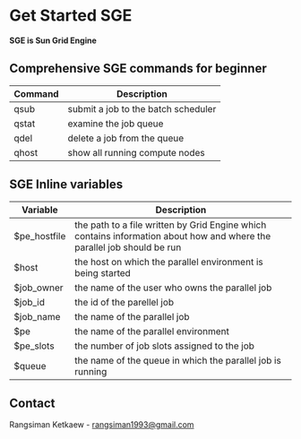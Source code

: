 # Get Started SGE

**SGE is Sun Grid Engine**

## Comprehensive SGE commands for beginner

| Command | Description |
|---------|-------------|
| qsub | submit a job to the batch scheduler |
| qstat | examine the job queue |
| qdel | delete a job from the queue |
| qhost | show all running compute nodes |

## SGE Inline variables

| Variable     | Description |
|--------------|-------------|
| $pe_hostfile | the path to a file written by Grid Engine which contains information about how and where the parallel job should be run |
| $host | the host on which the parallel environment is being started |
| $job_owner | the name of the user who owns the parallel job |
| $job_id | the id of the parellel job |
| $job_name | the name of the parallel job |
| $pe | the name of the parallel environment | 
| $pe_slots | the number of job slots assigned to the job |
| $queue | the name of the queue in which the parallel job is running |

## Contact 

Rangsiman Ketkaew - rangsiman1993@gmail.com
